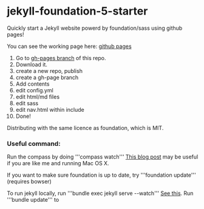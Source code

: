 jekyll-foundation-5-starter
===========================

Quickly start a Jekyll website powerd by foundation/sass using github pages! 


You can see the working page here: [github pages](http://daigofuji.github.io/jekyll-foundation-5-starter/)


1. Go to [gh-pages branch](https://github.com/daigofuji/jekyll-foundation-5-starter/tree/gh-pages) of this repo.
2. Download it.
3. create a new repo, publish
4. create a gh-page branch
5. Add contents
6. edit config.yml
7. edit html/md files
8. edit sass 
9. edit nav.html within include
10. Done!

Distributing with the same licence as foundation, which is MIT.

### Useful command:

Run the compass by doing 
'''compass watch'''
<a href="http://daigo.org/2013/11/installing-npm-on-mavericks-macbook-pro/">This blog post</a> may be useful if you are like me and running Mac OS X.

If you want to make sure foundation is up to date, try 
'''foundation update'''
(requires bowser)

To run jekyll locally, run 
'''bundle exec jekyll serve --watch'''
<a href="https://help.github.com/articles/using-jekyll-with-pages">See this</a>. Run '''bundle update''' to 
